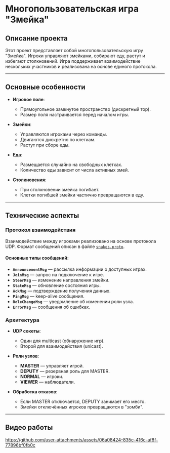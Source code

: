# Многопользовательская игра "Змейка"

## Описание проекта
Этот проект представляет собой многопользовательскую игру "Змейка". Игроки управляют змейками, собирают еду, растут и избегают столкновений. Игра поддерживает взаимодействие нескольких участников и реализована на основе единого протокола.

---

## Основные особенности

- **Игровое поле**:
    - Прямоугольное замкнутое пространство (дискретный тор).
    - Размер поля настраивается перед началом игры.

- **Змейки**:
    - Управляются игроками через команды.
    - Двигаются дискретно по клеткам.
    - Растут при сборе еды.

- **Еда**:
    - Размещается случайно на свободных клетках.
    - Количество еды зависит от числа активных змей.

- **Столкновения**:
    - При столкновении змейка погибает.
    - Клетки погибшей змейки частично превращаются в еду.

---

## Технические аспекты

### Протокол взаимодействия
Взаимодействие между игроками реализовано на основе протокола UDP. Формат сообщений описан в файле [`snakes.proto`](src/main/protobuf/snakes.proto).

#### Основные типы сообщений:
- **`AnnouncementMsg`** — рассылка информации о доступных играх.
- **`JoinMsg`** — запрос на подключение к игре.
- **`SteerMsg`** — изменение направления змейки.
- **`StateMsg`** — обновление состояния игры.
- **`AckMsg`** — подтверждение получения данных.
- **`PingMsg`** — keep-alive сообщения.
- **`RoleChangeMsg`** — уведомление об изменении роли узла.
- **`ErrorMsg`** — сообщения об ошибках.

### Архитектура
- **UDP сокеты**:
    - Один для multicast (обнаружение игр).
    - Второй для взаимодействия (unicast).

- **Роли узлов**:
    - **MASTER** — управляет игрой.
    - **DEPUTY** — резервная роль для MASTER.
    - **NORMAL** — игроки.
    - **VIEWER** — наблюдатели.

- **Обработка отказов**:
    - Если MASTER отключается, DEPUTY занимает его место.
    - Змейки отключённых игроков превращаются в "зомби".

---
## Видео работы 
https://github.com/user-attachments/assets/06a08424-835c-416c-af8f-77896bf0fb0c
